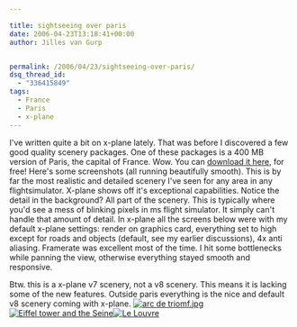 ```yaml
---

title: sightseeing over paris
date: 2006-04-23T13:18:41+00:00
author: Jilles van Gurp


permalink: /2006/04/23/sightseeing-over-paris/
dsq_thread_id:
  - "336415849"
tags:
  - France
  - Paris
  - x-plane
---
```

I've written quite a bit on x-plane lately. That was before I discovered a few good quality scenery packages. One of these packages is a 400 MB version of Paris, the capital of France. Wow. You can [download it here](http://baugras.club.fr/xplane/index.html), for free!
Here's some screenshots (all running beautifully smooth). This is by far the most realistic and detailed scenery I've seen for any area in any flightsimulator. X-plane shows off it's exceptional capabilities. Notice the detail in the background? All part of the scenery. This is typically where you'd see a mess of blinking pixels in ms flight simulator. It simply can't handle that amount of detail. In x-plane all the screens below were with my default x-plane settings: render on graphics card, everything set to high except for roads and objects (default, see my earlier discussions), 4x anti aliasing. Framerate was excellent most of the time. I hit some bottlenecks while panning the view, otherwise everything stayed smooth and responsive.

Btw. this is a x-plane v7 scenery, not a v8 scenery.  This means it is lacking some of the new features. Outside paris everything is the nice and default v8 scenery coming with x-plane.
[![arc de triomf.jpg](https://www.jillesvangurp.com/wp-content/uploads/2006/04/arc%20de%20triomf.jpg)](https://www.jillesvangurp.com/wp-content/uploads/2006/04/arc%20de%20triomf.jpg)[![Eiffel tower and the Seine](https://www.jillesvangurp.com/wp-content/uploads/2006/04/eiffeltower+seine.jpg)](https://www.jillesvangurp.com/wp-content/uploads/2006/04/eiffeltower+seine.jpg)[![Le Louvre](https://www.jillesvangurp.com/wp-content/uploads/2006/04/le%20louvre.jpg)](https://www.jillesvangurp.com/wp-content/uploads/2006/04/le%20louvre.jpg)